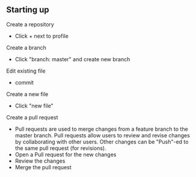 ## Starting up

Create a repository 
 - Click + next to profile

Create a branch 
 - Click "branch: master" and create new branch

Edit existing file
 - commit
 
Create a new file
 - Click "new file"
 
Create a pull request 
 - Pull requests are used to merge changes from a feature branch to the master branch. 
   Pull requests allow users to review and revise changes by collaborating with other users.
   Other changes can be "Push"-ed to the same pull request (for revisions).
 - Open a Pull request for the new changes
 - Review the changes
 - Merge the pull request
